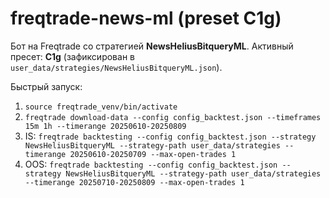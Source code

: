 # freqtrade-news-ml (preset C1g)

Бот на Freqtrade со стратегией **NewsHeliusBitqueryML**.
Активный пресет: **C1g** (зафиксирован в `user_data/strategies/NewsHeliusBitqueryML.json`).

Быстрый запуск:
1) `source freqtrade_venv/bin/activate`
2) `freqtrade download-data --config config_backtest.json --timeframes 15m 1h --timerange 20250610-20250809`
3) IS: `freqtrade backtesting --config config_backtest.json --strategy NewsHeliusBitqueryML --strategy-path user_data/strategies --timerange 20250610-20250709 --max-open-trades 1`
4) OOS: `freqtrade backtesting --config config_backtest.json --strategy NewsHeliusBitqueryML --strategy-path user_data/strategies --timerange 20250710-20250809 --max-open-trades 1`

